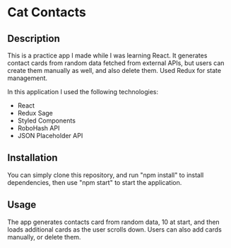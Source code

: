 # Cat Contacts

## Description
This is a practice app I made while I was learning React. It generates contact cards from random data fetched from external APIs, but users can create them manually as well, and also delete them. Used Redux for state management.

In this application I used the following technologies:
- React
- Redux Sage
- Styled Components
- RoboHash API
- JSON Placeholder API

## Installation
You can simply clone this repository, and run "npm install" to install dependencies, then use "npm start" to start the application.

## Usage
The app generates contacts card from random data, 10 at start, and then loads additional cards as the user scrolls down. Users can also add cards manually, or delete them.
